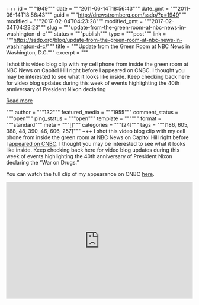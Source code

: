 +++
id = """1949"""
date = """2011-06-14T18:56:43"""
date_gmt = """2011-06-14T18:56:43"""
guid = """http://drewstromberg.com/ssdp/?p=1949"""
modified = """2017-02-04T04:23:28"""
modified_gmt = """2017-02-04T04:23:28"""
slug = """update-from-the-green-room-at-nbc-news-in-washington-d-c"""
status = """publish"""
type = """post"""
link = """https://ssdp.org/blog/update-from-the-green-room-at-nbc-news-in-washington-d-c/"""
title = """Update from the Green Room at NBC News in Washington, D.C."""
excerpt = """<p>I shot this video blog clip with my cell phone from inside the green room at NBC News on Capitol Hill right before I appeared on CNBC. I thought you may be interested to see what it looks like inside. Keep checking back here for video blog updates during this week of events highlighting the 40th anniversary of President Nixon declaring</p>
<div class="h10"></div>
<p><a class="more-link2 flat" href="https://ssdp.org/blog/update-from-the-green-room-at-nbc-news-in-washington-d-c/">Read more</a></p>
"""
author = """132"""
featured_media = """1955"""
comment_status = """open"""
ping_status = """open"""
template = """"""
format = """standard"""
meta = """[]"""
categories = """[24]"""
tags = """[186, 605, 388, 48, 390, 46, 606, 257]"""
+++
I shot this video blog clip with my cell phone from inside the green room at NBC News on Capitol Hill right before I <a href="http://video.cnbc.com/gallery/?video=3000027531">appeared on CNBC</a>. I thought you may be interested to see what it looks like inside. Keep checking back here for video blog updates during this week of events highlighting the 40th anniversary of President Nixon declaring the &#8220;War on Drugs.&#8221;



You can watch the full clip of my appearance on CNBC <a href="http://video.cnbc.com/gallery/?video=3000027531">here</a>.



<iframe width="100%" height="315" frameborder="0" src="http://www.youtube.com/embed/39_AkirzOXQ"></iframe>
